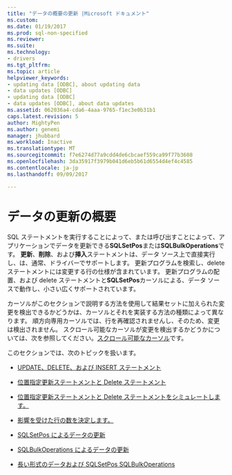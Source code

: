 ```yaml
---
title: "データの概要の更新 |Microsoft ドキュメント"
ms.custom: 
ms.date: 01/19/2017
ms.prod: sql-non-specified
ms.reviewer: 
ms.suite: 
ms.technology:
- drivers
ms.tgt_pltfrm: 
ms.topic: article
helpviewer_keywords:
- updating data [ODBC], about updating data
- data updates [ODBC]
- updating data [ODBC]
- data updates [ODBC], about data updates
ms.assetid: 062036a4-cda6-4aaa-9765-f1ec3e0b31b1
caps.latest.revision: 5
author: MightyPen
ms.author: genemi
manager: jhubbard
ms.workload: Inactive
ms.translationtype: MT
ms.sourcegitcommit: f7e6274d77a9cdd4de6cbcaef559ca99f77b3608
ms.openlocfilehash: 3da35917f3979b041d6eb5b61d6554d4ef4c4585
ms.contentlocale: ja-jp
ms.lasthandoff: 09/09/2017

---
```

# <a name="updating-data-overview"></a>データの更新の概要
SQL ステートメントを実行することによって、または呼び出すことによって、アプリケーションでデータを更新できる**SQLSetPos**または**SQLBulkOperations**です。 **更新**、**削除**、および**挿入**ステートメントは、データ ソース上で直接実行し、は、通常、ドライバーでサポートします。 更新プログラムを検索し、delete ステートメントには変更する行の仕様が含まれています。 更新プログラムの配置、および delete ステートメントと**SQLSetPos**カーソルによる、データ ソースで動作し、小さい広くサポートされています。  
  
 カーソルがこのセクションで説明する方法を使用して結果セットに加えられた変更を検出できるかどうかは、カーソルとそれを実装する方法の種類によって異なります。 順方向専用カーソルでは、行を再確認されませんし、そのため、変更は検出されません。 スクロール可能なカーソルが変更を検出するかどうかについては、次を参照してください。[スクロール可能なカーソル](../../../odbc/reference/develop-app/scrollable-cursors.md)です。  
  
 このセクションでは、次のトピックを扱います。  
  
-   [UPDATE、DELETE、および INSERT ステートメント](../../../odbc/reference/develop-app/update-delete-and-insert-statements.md)  
  
-   [位置指定更新ステートメントと Delete ステートメント](../../../odbc/reference/develop-app/positioned-update-and-delete-statements.md)  
  
-   [位置指定更新ステートメントと Delete ステートメントをシミュレートします。](../../../odbc/reference/develop-app/simulating-positioned-update-and-delete-statements.md)  
  
-   [影響を受けた行の数を決定します。](../../../odbc/reference/develop-app/determining-the-number-of-affected-rows.md)  
  
-   [SQLSetPos によるデータの更新](../../../odbc/reference/develop-app/updating-data-with-sqlsetpos.md)  
  
-   [SQLBulkOperations によるデータの更新](../../../odbc/reference/develop-app/updating-data-with-sqlbulkoperations.md)  
  
-   [長い形式のデータおよび SQLSetPos SQLBulkOperations](../../../odbc/reference/develop-app/long-data-and-sqlsetpos-and-sqlbulkoperations.md)


